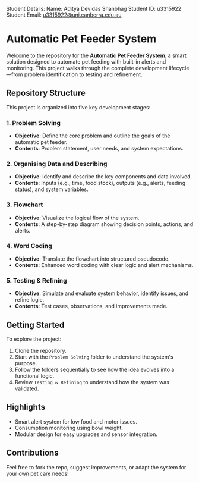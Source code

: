 Student Details:
Name: Aditya Devidas Shanbhag
Student ID: u3315922
Student Email: u3315922@uni.canberra.edu.au

# Automatic Pet Feeder System

Welcome to the repository for the **Automatic Pet Feeder System**, a smart solution designed to automate pet feeding with built-in alerts and monitoring. This project walks through the complete development lifecycle—from problem identification to testing and refinement.

## Repository Structure

This project is organized into five key development stages:

### 1. Problem Solving
- **Objective**: Define the core problem and outline the goals of the automatic pet feeder.
- **Contents**: Problem statement, user needs, and system expectations.

### 2. Organising Data and Describing
- **Objective**: Identify and describe the key components and data involved.
- **Contents**: Inputs (e.g., time, food stock), outputs (e.g., alerts, feeding status), and system variables.

### 3. Flowchart
- **Objective**: Visualize the logical flow of the system.
- **Contents**: A step-by-step diagram showing decision points, actions, and alerts.

### 4. Word Coding
- **Objective**: Translate the flowchart into structured pseudocode.
- **Contents**: Enhanced word coding with clear logic and alert mechanisms.

### 5. Testing & Refining
- **Objective**: Simulate and evaluate system behavior, identify issues, and refine logic.
- **Contents**: Test cases, observations, and improvements made.

## Getting Started

To explore the project:
1. Clone the repository.
2. Start with the `Problem Solving` folder to understand the system's purpose.
3. Follow the folders sequentially to see how the idea evolves into a functional logic.
4. Review `Testing & Refining` to understand how the system was validated.

## Highlights

- Smart alert system for low food and motor issues.
- Consumption monitoring using bowl weight.
- Modular design for easy upgrades and sensor integration.

## Contributions

Feel free to fork the repo, suggest improvements, or adapt the system for your own pet care needs!
